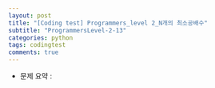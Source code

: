 ```yaml
---
layout: post
title: "[Coding test] Programmers_level 2_N개의 최소공배수"
subtitle: "ProgrammersLevel-2-13"
categories: python
tags: codingtest
comments: true
---
```


* 문제 요약 : 

```python

```

```python

```